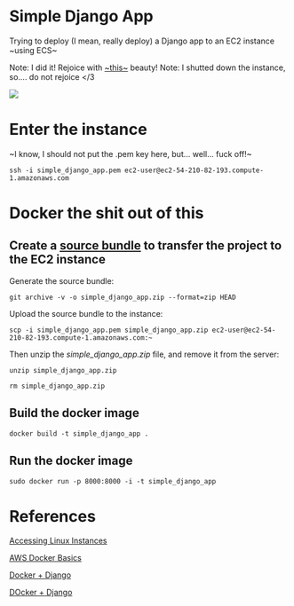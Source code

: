 # Simple Django App

Trying to deploy (I mean, really deploy) a Django app to an EC2 instance ~using ECS~

Note: I did it! Rejoice with [~this~](http://ec2-54-210-82-193.compute-1.amazonaws.com:8000/) beauty!
Note: I shutted down the instance, so.... do not rejoice </3

![](https://s3.amazonaws.com/nigro-public-assets/evil_laugh.gif)

# Enter the instance

~I know, I should not put the .pem key here, but... well... fuck off!~

`ssh -i simple_django_app.pem ec2-user@ec2-54-210-82-193.compute-1.amazonaws.com`

# Docker the shit out of this

## Create a [source bundle](https://docs.aws.amazon.com/elasticbeanstalk/latest/dg/applications-sourcebundle.html#using-features.deployment.source.git) to transfer the project to the EC2 instance

Generate the source bundle:

`git archive -v -o simple_django_app.zip --format=zip HEAD`

Upload the source bundle to the instance:

`scp -i simple_django_app.pem simple_django_app.zip ec2-user@ec2-54-210-82-193.compute-1.amazonaws.com:~`

Then unzip the _simple_django_app.zip_ file, and remove it from the server:

`unzip simple_django_app.zip`

`rm simple_django_app.zip`

## Build the docker image

`docker build -t simple_django_app .`

## Run the docker image

`sudo docker run -p 8000:8000 -i -t simple_django_app`

# References

[Accessing Linux Instances](https://docs.aws.amazon.com/AWSEC2/latest/UserGuide/AccessingInstancesLinux.html)

[AWS Docker Basics](https://docs.aws.amazon.com/AmazonECS/latest/developerguide/docker-basics.html#install_docker)

[Docker + Django](https://dzone.com/articles/how-to-deploy-a-django-application-with-docker)

[DOcker + Django](https://medium.com/@Alibaba_Cloud/how-to-deploy-a-django-application-with-docker-9514be542909)
